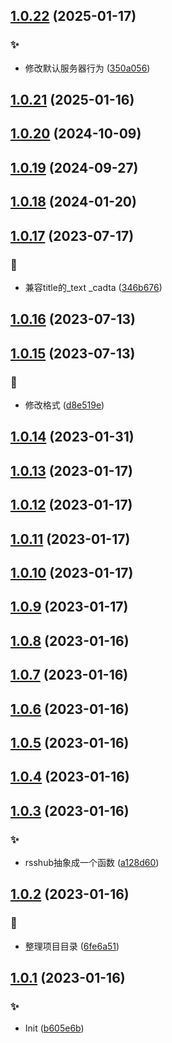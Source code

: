 ## [1.0.22](https://github.com/kongnet/daily-rss/compare/v1.0.21...v1.0.22) (2025-01-17)


### :sparkles:

* 修改默认服务器行为 ([350a056](https://github.com/kongnet/daily-rss/commit/350a0562059b943fc780eda3c3ed7857a9dc19c5))



## [1.0.21](https://github.com/kongnet/daily-rss/compare/v1.0.20...v1.0.21) (2025-01-16)




## [1.0.20](https://github.com/kongnet/daily-rss/compare/v1.0.19...v1.0.20) (2024-10-09)




## [1.0.19](https://github.com/kongnet/daily-rss/compare/v1.0.18...v1.0.19) (2024-09-27)




## [1.0.18](https://github.com/kongnet/daily-rss/compare/v1.0.17...v1.0.18) (2024-01-20)




## [1.0.17](https://github.com/kongnet/daily-rss/compare/v1.0.16...v1.0.17) (2023-07-17)


### :bug:

* 兼容title的_text _cadta ([346b676](https://github.com/kongnet/daily-rss/commit/346b676224a5c9500a575326f2f830857ad18623))



## [1.0.16](https://github.com/kongnet/daily-rss/compare/v1.0.15...v1.0.16) (2023-07-13)




## [1.0.15](https://github.com/kongnet/daily-rss/compare/v1.0.14...v1.0.15) (2023-07-13)


### :bug:

* 修改格式 ([d8e519e](https://github.com/kongnet/daily-rss/commit/d8e519ef878bf79007765b008b920c331ab36c6f))



## [1.0.14](https://github.com/kongnet/daily-rss/compare/v1.0.13...v1.0.14) (2023-01-31)




## [1.0.13](https://github.com/kongnet/daily-rss/compare/v1.0.12...v1.0.13) (2023-01-17)




## [1.0.12](https://github.com/kongnet/daily-rss/compare/v1.0.11...v1.0.12) (2023-01-17)




## [1.0.11](https://github.com/kongnet/daily-rss/compare/v1.0.10...v1.0.11) (2023-01-17)




## [1.0.10](https://github.com/kongnet/daily-rss/compare/v1.0.9...v1.0.10) (2023-01-17)




## [1.0.9](https://github.com/kongnet/daily-rss/compare/v1.0.8...v1.0.9) (2023-01-17)




## [1.0.8](https://github.com/kongnet/daily-rss/compare/v1.0.7...v1.0.8) (2023-01-16)




## [1.0.7](https://github.com/kongnet/daily-rss/compare/v1.0.6...v1.0.7) (2023-01-16)




## [1.0.6](https://github.com/kongnet/daily-rss/compare/v1.0.5...v1.0.6) (2023-01-16)




## [1.0.5](https://github.com/kongnet/daily-rss/compare/v1.0.4...v1.0.5) (2023-01-16)




## [1.0.4](https://github.com/kongnet/daily-rss/compare/v1.0.3...v1.0.4) (2023-01-16)




## [1.0.3](https://github.com/kongnet/daily-rss/compare/v1.0.2...v1.0.3) (2023-01-16)


### :sparkles:

* rsshub抽象成一个函数 ([a128d60](https://github.com/kongnet/daily-rss/commit/a128d60f44e99a7507a294df1d114443e812f12f))



## [1.0.2](https://github.com/kongnet/daily-rss/compare/v1.0.1...v1.0.2) (2023-01-16)


### :art:

* 整理项目目录 ([6fe6a51](https://github.com/kongnet/daily-rss/commit/6fe6a51b0d5357b70289a0fed75fee6b06f93b97))



## [1.0.1](https://github.com/kongnet/daily-rss/compare/b605e6ba5df4e61d18febbdca2515e537c20feef...v1.0.1) (2023-01-16)


### :sparkles:

* Init ([b605e6b](https://github.com/kongnet/daily-rss/commit/b605e6ba5df4e61d18febbdca2515e537c20feef))



